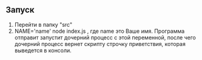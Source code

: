 ## Запуск
1. Перейти в папку "src"
2. NAME='name' node index.js , где name это Ваше имя. Программа отправит запустит дочерний процесс с этой переменной, после чего дочерний процесс вернет скрипту строчку приветствия, которая выведется в консоли. 
